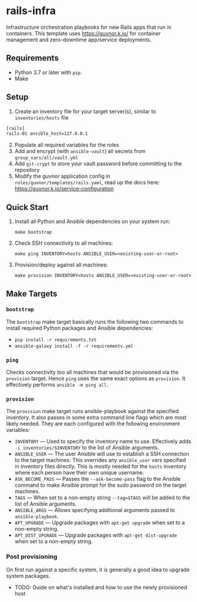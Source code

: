 # rails-infra

Infrastructure orchestration playbooks for new Rails apps that run in containers. This template uses https://guvnor.k.io/ for container management and zero-downtime app/service deployments.

## Requirements

- Python 3.7 or later with `pip`.
- Make

## Setup

1. Create an inventory file for your target server(s), similar to `inventories/hosts` file
```bash
[rails]
rails-01 ansible_host=127.0.0.1
```

2. Populate all required variables for the roles
3. Add and encrypt (with  `ansible-vault`) all secrets from `group_vars/all/vault.yml`
4. Add `git-crypt` to store your vault password before committing to the repository
5. Modify the guvnor application config in `roles/guvnor/templates/rails.yaml`, read up the docs here: https://guvnor.k.io/service-configuration

## Quick Start

1. Install all Python and Ansible dependencies on your system run:
   ```
   make bootstrap
   ```
2. Check SSH connectivity to all machines:
   ```
   make ping INVENTORY=hosts ANSIBLE_USER=<existing-user-or-root>
   ```
3. Provision/deploy against all machines:
   ```
   make provision INVENTORY=hosts ANSIBLE_USER=<existing-user-or-root>
   ```

## Make Targets

### `bootstrap`

The `bootstrap` make target basically runs the following two commands to install
required Python packages and Ansible dependencies:

- `pip install -r requirements.txt`
- `ansible-galaxy install -f -r requirements.yml`

### `ping`

Checks connectivity too all machines that would be provisioned via the
`provision` target. Hence `ping` uses the same exact options as `provision`. It
effectively performs `ansible -m ping all`.

### `provision`

The `provision` make target runs ansible-playbook against the specified
inventory. It also passes in some extra command line flags which are most likely
needed. They are each configured with the following environment variables:

- `INVENTORY` — Used to specify the inventory name to use. Effectively adds
  `-i inventories/$INVENTORY` to the list of Ansible arguments.
- `ANSIBLE_USER` — The user Ansible will use to establish a SSH connection to
  the target machines. This overrides any `ansible_user` vars specified in
  inventory files directly. This is mostly needed for the `hosts` inventory
  where each person have their own unique username.
- `ASK_BECOME_PASS` — Passes the `--ask-become-pass` flag to the Ansible command to make Ansible
  prompt for the sudo password on the target machines.
- `TAGS` — When set to a non-empty string `--tag=$TAGS` will be added to the
  list of Ansible arguments.
- `ANSIBLE_ARGS` — Allows specifying additional arguments passed to
  `ansible-playbook`.
- `APT_UPGRADE` — Upgrade packages with `apt-get upgrade` when set to a
  non-empty string.
- `APT_DIST_UPGRADE` — Upgrade packages with `apt-get dist-upgrade` when set to
  a non-empty string.

### Post provisioning

On first run against a specific system, it is generally a good idea to upgrade
system packages.

- TODO: Guide on what's installed and how to use the newly provisioned host
